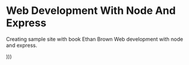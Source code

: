 # Web Development With Node And Express

Creating sample site with book Ethan Brown Web development with node and express.

)))

